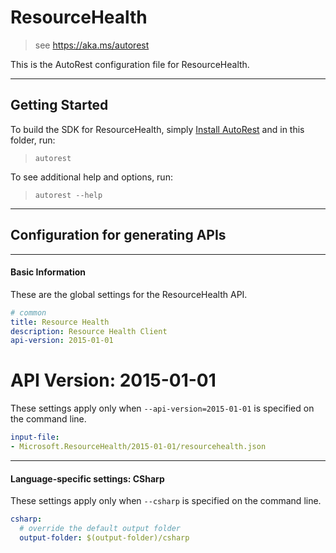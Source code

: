 # ResourceHealth
    
> see https://aka.ms/autorest

This is the AutoRest configuration file for ResourceHealth.



---
## Getting Started 
To build the SDK for ResourceHealth, simply [Install AutoRest](https://aka.ms/autorest/install) and in this folder, run:

> `autorest`

To see additional help and options, run:

> `autorest --help`
---

## Configuration for generating APIs


---
#### Basic Information 
These are the global settings for the ResourceHealth API.

``` yaml
# common 
title: Resource Health
description: Resource Health Client
api-version: 2015-01-01

```


# API Version: 2015-01-01

These settings apply only when `--api-version=2015-01-01` is specified on the command line.

``` yaml $(api-version) == '2015-01-01'
input-file:
- Microsoft.ResourceHealth/2015-01-01/resourcehealth.json

```


---
#### Language-specific settings: CSharp

These settings apply only when `--csharp` is specified on the command line.

``` yaml $(csharp)
csharp:
  # override the default output folder
  output-folder: $(output-folder)/csharp
```

